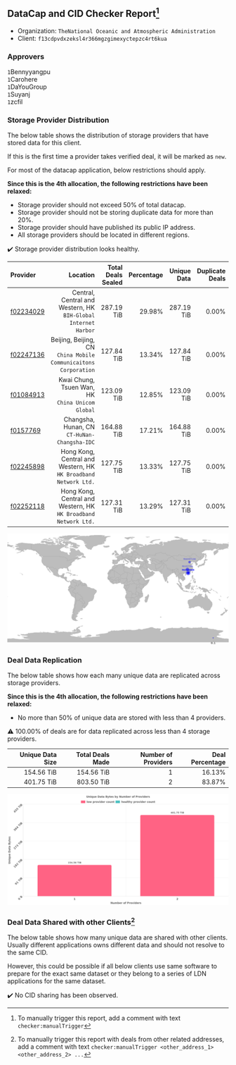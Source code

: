 ## DataCap and CID Checker Report[^1]
 - Organization: `TheNational Oceanic and Atmospheric Administration`
 - Client: `f13cdpvdxzeksl4r366mgzgimexyctepzc4rt6kua`
### Approvers
`1`Bennyyangpu<br/>`1`Carohere<br/>`1`DaYouGroup<br/>`1`Suyanj<br/>`1`zcfil

### Storage Provider Distribution
The below table shows the distribution of storage providers that have stored data for this client.

If this is the first time a provider takes verified deal, it will be marked as `new`.

For most of the datacap application, below restrictions should apply.

**Since this is the 4th allocation, the following restrictions have been relaxed:**
 - Storage provider should not exceed 50% of total datacap.
 - Storage provider should not be storing duplicate data for more than 20%.
 - Storage provider should have published its public IP address.
 - All storage providers should be located in different regions.

✔️ Storage provider distribution looks healthy.

| Provider                                              |                                                           Location | Total Deals Sealed | Percentage | Unique Data | Duplicate Deals |
| :---------------------------------------------------- | -----------------------------------------------------------------: | -----------------: | ---------: | ----------: | --------------: |
| [f02234029](https://filfox.info/en/address/f02234029) |  Central, Central and Western, HK<br/>`BIH-Global Internet Harbor` |         287.19 TiB |     29.98% |  287.19 TiB |           0.00% |
| [f02247136](https://filfox.info/en/address/f02247136) | Beijing, Beijing, CN<br/>`China Mobile Communicaitons Corporation` |         127.84 TiB |     13.34% |  127.84 TiB |           0.00% |
| [f01084913](https://filfox.info/en/address/f01084913) |                Kwai Chung, Tsuen Wan, HK<br/>`China Unicom Global` |         123.09 TiB |     12.85% |  123.09 TiB |           0.00% |
| [f0157769](https://filfox.info/en/address/f0157769)   |                    Changsha, Hunan, CN<br/>`CT-HuNan-Changsha-IDC` |         164.88 TiB |     17.21% |  164.88 TiB |           0.00% |
| [f02245898](https://filfox.info/en/address/f02245898) | Hong Kong, Central and Western, HK<br/>`HK Broadband Network Ltd.` |         127.75 TiB |     13.33% |  127.75 TiB |           0.00% |
| [f02252118](https://filfox.info/en/address/f02252118) | Hong Kong, Central and Western, HK<br/>`HK Broadband Network Ltd.` |         127.31 TiB |     13.29% |  127.31 TiB |           0.00% |

<img src="https://raw.githubusercontent.com/data-preservation-programs/filplus-checker-assets/main/filecoin-project/filecoin-plus-large-datasets/issues/2014/1692147819580.png"/>

### Deal Data Replication
The below table shows how each many unique data are replicated across storage providers.


**Since this is the 4th allocation, the following restrictions have been relaxed:**
- No more than 50% of unique data are stored with less than 4 providers.

⚠️ 100.00% of deals are for data replicated across less than 4 storage providers.

| Unique Data Size | Total Deals Made | Number of Providers | Deal Percentage |
| ---------------: | ---------------: | ------------------: | --------------: |
|       154.56 TiB |       154.56 TiB |                   1 |          16.13% |
|       401.75 TiB |       803.50 TiB |                   2 |          83.87% |

<img src="https://raw.githubusercontent.com/data-preservation-programs/filplus-checker-assets/main/filecoin-project/filecoin-plus-large-datasets/issues/2014/1692147820807.png"/>

### Deal Data Shared with other Clients[^3]
The below table shows how many unique data are shared with other clients.
Usually different applications owns different data and should not resolve to the same CID.

However, this could be possible if all below clients use same software to prepare for the exact same dataset or they belong to a series of LDN applications for the same dataset.

✔️ No CID sharing has been observed.

[^1]: To manually trigger this report, add a comment with text `checker:manualTrigger`

[^2]: Deals from those addresses are combined into this report as they are specified with `checker:manualTrigger`

[^3]: To manually trigger this report with deals from other related addresses, add a comment with text `checker:manualTrigger <other_address_1> <other_address_2> ...`
